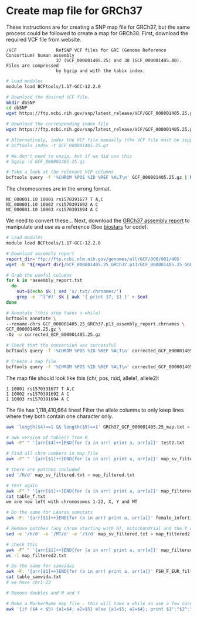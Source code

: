 # Create map file for GRCh37
These instructions are for creating a SNP map file for GRCh37, but the same process could be followed to create a map for GRCh38. First, download the required VCF file from website.

``` text
/VCF               RefSNP VCF files for GRC (Genome Reference Consortium) human assembly
                   37 (GCF_000001405.25) and 38 (GCF_000001405.40). Files are compressed
                   by bgzip and with the tabix index.
```

``` bash
# Load modules
module load BCFtools/1.17-GCC-12.2.0

# Download the desired VCF file.
mkdir dbSNP
cd dbSNP
wget https://ftp.ncbi.nih.gov/snp/latest_release/VCF/GCF_000001405.25.gz

# Download the corresponding index file
wget https://ftp.ncbi.nih.gov/snp/latest_release/VCF/GCF_000001405.25.gz.tbi

# Alternatively, index the VCF file manually (the VCF file must be zipped)
# bcftools index -t GCF_000001405.25.gz

# We don't need to unzip, but if we did use this
# bgzip -d GCF_000001405.25.gz

# Take a look at the relevant VCF columns
bcftools query -f '%CHROM %POS %ID %REF %ALT\n' GCF_000001405.25.gz | head -3
```

The chromosomes are in the wrong format.
``` text
NC_000001.10 10001 rs1570391677 T A,C
NC_000001.10 10002 rs1570391692 A C
NC_000001.10 10003 rs1570391694 A C
```
We need to convert these... Next, download the [GRCh37 assembly report](https://ftp.ncbi.nlm.nih.gov/genomes/all/GCF/000/001/405/GCF_000001405.25_GRCh37.p13/GCF_000001405.25_GRCh37.p13_assembly_report.txt) 
to manipulate and use as a reference (See [biostars](https://www.biostars.org/p/410789/) for code).

``` bash
# Load modules
module load BCFtools/1.17-GCC-12.2.0

# Download assembly report
report_dir='ftp://ftp.ncbi.nlm.nih.gov/genomes/all/GCF/000/001/405'
wget -N "${report_dir}/GCF_000001405.25_GRCh37.p13/GCF_000001405.25_GRCh37.p13_assembly_report.txt"

# Grab the useful columns
for k in *assembly_report.txt
  do
    out=$(echo $k | sed 's/.txt/.chrnames/')
    grep -e '^[^#]' $k | awk '{ print $7, $1 }' > $out
done

# Annotate (this step takes a while)
bcftools annotate \
--rename-chrs GCF_000001405.25_GRCh37.p13_assembly_report.chrnames \
GCF_000001405.25.gz \
-Oz -o corrected_GCF_000001405.25.gz

# Check that the conversion was successful
bcftools query -f '%CHROM %POS %ID %REF %ALT\n' corrected_GCF_000001405.25.gz | head -3

# Create a map file
bcftools query -f '%CHROM %POS %ID %REF %ALT\n' corrected_GCF_000001405.25.gz > GRCh37_GCF_000001405.25_map.txt
```

The map file should look like this (chr, pos, rsid, allele1, allele2):
``` text
1 10001 rs1570391677 T A,C
1 10002 rs1570391692 A C
1 10003 rs1570391694 A C
```
The file has 1,118,410,664 lines! Filter the allele columns to only keep lines where they both contain one character only.

``` bash
awk 'length($4)==1 && length($5)==1' GRCh37_GCF_000001405.25_map.txt > map_filtered.txt
```

```bash
# awk version of table() from R
awk -F" " '{arr[$4]++}END{for (a in arr) print a, arr[a]}' test2.txt

# Find all chrm numbers in map file
awk -F" " '{arr[$1]++}END{for (a in arr) print a, arr[a]}' map_sv_filtered.txt > table.txt

# there are patches included
sed '/H/d' map_sv_filtered.txt > map_filtered.txt

# test again
awk -F" " '{arr[$1]++}END{for (a in arr) print a, arr[a]}' map_filtered.txt > table_f.txt
cat table_f.txt
we are now left with chromosomes 1-22, X, Y and MT

# Do the same for LAuras sumstats
awk -F: '{arr[$1]++}END{for (a in arr) print a, arr[a]}' female_infertility_analysis1_UKBB_Finngen_EstBB_GandH_noMACfilter_March20231.out > table_laura.txt

# Remove patches (any chrom starting with H), mitochondrial and the Y chomosome.
sed -e '/H/d' -e '/MT/d' -e '/Y/d' map_sv_filtered.txt > map_filtered2.txt

# check this
awk -F" " '{arr[$1]++}END{for (a in arr) print a, arr[a]}' map_filtered2.txt > table_f2.txt
wc -l map_filtered2.txt

# Do the same for samvidas
awk -F: '{arr[$1]++}END{for (a in arr) print a, arr[a]}' FSH_F_EUR_filtered.txt > table_samvida.txt
cat table_samvida.txt
# we have chr1-23

# Remove doubles and M and Y

# Make a MarkerName map file - this will take a while so use a few cores or send a script off
awk '{if ($4 < $5) {a1=$4; a2=$5} else {a1=$5; a2=$4}; print $1":"$2":"a1"_"a2,$3}' map_filtered2.txt > MarkerName_map_GRCh37.txt
```
